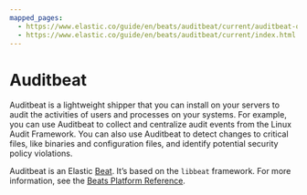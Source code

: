 ```yaml
---
mapped_pages:
  - https://www.elastic.co/guide/en/beats/auditbeat/current/auditbeat-overview.html
  - https://www.elastic.co/guide/en/beats/auditbeat/current/index.html
---
```


# Auditbeat

Auditbeat is a lightweight shipper that you can install on your servers to audit the activities of users and processes on your systems. For example, you can use Auditbeat to collect and centralize audit events from the Linux Audit Framework. You can also use Auditbeat to detect changes to critical files, like binaries and configuration files, and identify potential security policy violations.

Auditbeat is an Elastic [Beat](https://www.elastic.co/beats). It’s based on the `libbeat` framework. For more information, see the [Beats Platform Reference](/reference/index.md).

